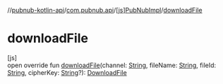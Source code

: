 //[pubnub-kotlin-api](../../../index.md)/[com.pubnub.api](../index.md)/[[js]PubNubImpl](index.md)/[downloadFile](download-file.md)

# downloadFile

[js]\
open override fun [downloadFile](download-file.md)(channel: [String](https://kotlinlang.org/api/latest/jvm/stdlib/kotlin/-string/index.html), fileName: [String](https://kotlinlang.org/api/latest/jvm/stdlib/kotlin/-string/index.html), fileId: [String](https://kotlinlang.org/api/latest/jvm/stdlib/kotlin/-string/index.html), cipherKey: [String](https://kotlinlang.org/api/latest/jvm/stdlib/kotlin/-string/index.html)?): [DownloadFile](../../com.pubnub.api.endpoints.files/-download-file/index.md)
